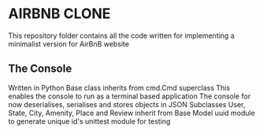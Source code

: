 # AIRBNB CLONE

This repository folder contains all the code written for implementing a minimalist version for AirBnB website

## The Console

Written in Python
Base class inherits from cmd.Cmd superclass
This enables the console to run as a terminal based application
The console for now deserialises, serialises and stores objects in JSON
Subclasses User, State, City, Amenity, Place and Review inherit from Base Model
uuid module to generate unique id's
unittest module for testing
